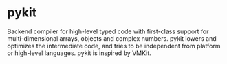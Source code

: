 pykit
=====

Backend compiler for high-level typed code with first-class support for
multi-dimensional arrays, objects and complex numbers. pykit lowers and
optimizes the intermediate code, and tries to be independent from platform
or high-level languages. pykit is inspired by VMKit.
